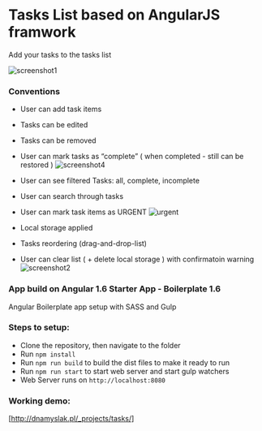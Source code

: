 # Tasks List based on AngularJS framwork
Add your tasks to the tasks list

![screenshot1](https://user-images.githubusercontent.com/20269246/28246169-45c47762-6a14-11e7-8ea9-f91a58e94582.jpg)


### Conventions
-	User can add task items
-	Tasks can be edited
-	Tasks can be removed
-	User can mark tasks as “complete” ( when completed - still can be restored )
![screenshot4](https://user-images.githubusercontent.com/20269246/28246178-4f35a348-6a14-11e7-8d33-06e24f55c5a8.jpg)

-	User can see filtered Tasks: all, complete, incomplete
-	User can search through tasks
-	User can mark task items as URGENT
![urgent](https://user-images.githubusercontent.com/20269246/28246179-4f3aedf8-6a14-11e7-8b45-cef87ff7abab.jpg)

-	Local storage applied
-	Tasks reordering (drag-and-drop-list)
-	User can clear list ( + delete local storage ) with confirmatoin warning
![screenshot2](https://user-images.githubusercontent.com/20269246/28246199-d90b4e60-6a14-11e7-9f24-b708d119da6e.jpg)





### App build on Angular 1.6 Starter App - Boilerplate 1.6
 Angular Boilerplate app setup with SASS and Gulp
### Steps to setup:
- Clone the repository, then navigate to the folder
- Run `npm install`
- Run `npm run build` to build the dist files to make it ready to run
- Run `npm run start` to start web server and start gulp watchers
- Web Server runs on `http://localhost:8080`


### Working demo:
[http://dnamyslak.pl/_projects/tasks/]
